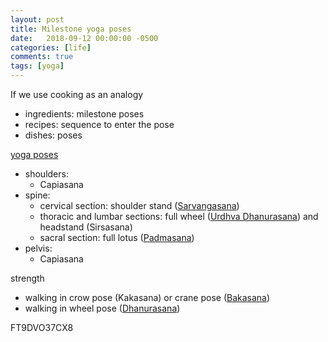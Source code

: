 ```yaml
---
layout: post
title: Milestone yoga poses
date:   2018-09-12 00:00:00 -0500
categories: [life]
comments: true
tags: [yoga]
---
```


If we use cooking as an analogy

* ingredients: milestone poses
* recipes: sequence to enter the pose
* dishes: poses

[yoga poses](https://en.wikipedia.org/wiki/List_of_asanas)

* shoulders:
    * Capiasana
* spine:
    * cervical section: shoulder stand ([Sarvangasana](https://en.wikipedia.org/wiki/Sarvangasana))
    * thoracic and lumbar sections: full wheel ([Urdhva Dhanurasana][wheel]) and headstand (Sirsasana)
	* sacral section: full lotus ([Padmasana](https://en.wikipedia.org/wiki/Lotus_position))
* pelvis:
    * Capiasana

strength

* walking in crow pose (Kakasana) or crane pose ([Bakasana](https://en.wikipedia.org/wiki/Bakasana))
* walking in wheel pose ([Dhanurasana][wheel])


FT9DVO37CX8

[wheel]: https://en.wikipedia.org/wiki/Chakrasana
